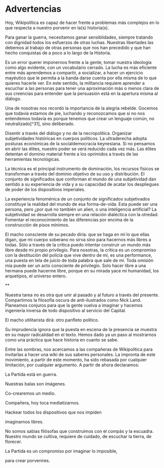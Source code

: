 # Advertencias

Hoy, Wikipolítica es capaz de hacer frente a problemas más complejos en
lo que respecta a nuestro porvenir en la(s) historia(s).

Para ganar la guerra, necesitamos ganar sensiblidades, siempre tratando
con dignidad todos los esfuerzos de otras luchas. Nuestras libertades
las debemos al trabajo de otras personas que nos han precedido y que han
hecho conquistas de a poco a lo largo de la Historia.

Es un error querer imponernos frente a la gente, tomar nuestra ideología
como algo evidente, con un vocabulario cerrado. La lucha es más
eficiente entre más aprendemos a compartir, a socializar, a hacer un
ejercicio mayéutico que le permita a la banda darse cuenta por ella
misma de lo que quieres hacerle ver. En este sentido, la militancia
requiere aprender a escuchar a las personas para tener una aproximación
más o menos clara de sus creencias para entender que la persuasión está
en la apertura misma al diálogo.

Una de nosotras nos recordó la importancia de la alegría rebelde.
Gocemos que todavía estamos de pie, luchando y reconozcamos que si no
nos entendemos todavía es porque tenemos que crear un lenguaje común, no
neutralizado[^31], sino deliberado.

Disentir a través del diálogo y no de la necropolítica. Organizar
subjetividades históricas en cuerpos políticos. La ultraderecha adopta
posturas económicas de la socialdemocracia keynesiana. Si no pensamos en
abrir las élites, nuestro poder se verá reducido cada vez más. Las
élites detentan el dominio material frente a los oprimidos a través de
las herramientas tecnológicas.

La técnica es el principal instrumento de dominación, los recursos
físicos se transforman a través del dominio objetivo de su uso y
distribución. El conjunto de significados que conforman el mundo de una
subjetividad dan sentido a su experiencia de vida y a su capacidad de
acatar los despliegues de poder de los dispositivos imperiales.

La experiencia fenoménica de un conjunto de significados subjetivados
constituye la realidad del mundo de esa forma-de-vida. Esta puede ser
una persona, pero ¿por qué no también un alien, o una inteligencia
artificial? La subjetividad se desarrolla siempre en una relación
dialéctica con la otredad. Fomentar el reconocimiento de las diferencias
por encima de la construcción de pisos mínimos.

El macho consciente de su pecado diría: que se haga en mí lo que ellas
digan, que mi cuerpo soberano no sirva sino para hacernos más libres a
todas. Sólo a través de la crítica puedo intentar construir un mundo más
libre desde mi propio privilegio. Para nosotras, la crítica es un
compromiso con la destitución del policía que vive dentro de mí, es una
performance, una puesta en tela de juicio de toda palabra que sale de
mí. Toda omisión mía puede ser un acto consciente de privilegio. Solo
hacer libre a una hermana puede hacerme libre, porque en su mirada yace
mi humanidad, los arquetipos, el universo entero.

\*\*

Nuestra tarea no es otra que unir al pasado y al futuro a través del
presente. Compartimos la filosofía oscura de anti-ilustrados como Nick
Land. Planeamos conjuros para que la gente vuelva a imaginar y hacemos
ingeniería inversa de todo dispositivo al servicio del Capital.

El macho utilitarista dirá: otro panfleto político.

Su imprudencia ignora que la puesta en escena de la presencia se muestra
en su mayor radicalidad en el texto. Hemos dado ya un paso al mostrarnos
como una práctica que hace historia en cuanto se sabe.

Entre las sombras, nos acercamos a las compañeras de Wikipolítica para
invitarlas a hacer una wiki de sus saberes personales. La impronta de
este movimiento, a partir de este momento, ha sido rebasada por
cualquier limitación, por cualquier argumento. A partir de ahora
declaramos:

La Partida está en guerra.

Nuestras balas son imágenes.

Co-crearemos un medio.

Compañera, hoy toca mediatizarnos.

Hackear todos los dispositivos que nos impiden

imaginarnos libres.

No somos sabias filósofas que construimos con el compás y la escuadra.
Nuestro mundo se cultiva, requiere de cuidado, de escuchar la tierra, de
florecer.

La Partida es un compromiso por imaginar lo imposible,

para crear porvenires.
